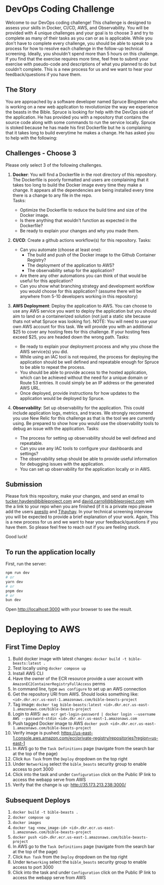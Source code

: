 # DevOps Coding Challenge

Welcome to our DevOps coding challenge! This challenge is designed to assess your skills in Docker, CI/CD, AWS, and Observability. You will be provided with 4 unique challenges and your goal is to choose 3 and try to complete as many of their tasks as you can or as is applicable. While you don't have to complete every challenge, you should be able to speak to a process for how to resolve each challenge in the follow-up technical screening.  Ideally, you shouldn't spend more than 5 hours on this challenge. If you find that the exercise requires more time, feel free to submit your exercise with pseudo-code and descriptions of what you planned to do but couldn’t complete.  This is a new process for us and we want to hear your feedback/questions if you have them.

## The Story

You are approached by a software developer named Spruce Bingsteen who is working on a new web application to revolutionize the way we experience the beasts in the Bible. Spruce is looking for help with the DevOps side of the application. He has provided you with a repository that contains the source code along with some commands to run the service locally. Spruce is stoked because he has made his first Dockerfile but he is complaining that it takes long to build everytime he makes a change. He has asked you to help with the following:

## Challenges - Choose 3

Please only select 3 of the following challenges. 
1. **Docker**: You will find a Dockerfile in the root directory of this repository. The Dockerfile is poorly formatted and users are complaining that it takes too long to build the Docker image every time they make a change. It appears all the dependencies are being installed every time there is a change to any file in the repo.  
Tasks:
    - Optimize the Dockerfile to reduce the build time and size of the Docker image.
    - Is there anything that wouldn't function as expected in the Dockerfile?
    - Be ready to explain your changes and why you made them.

2. **CI/CD**: Create a github actions workflow(s) for this repository.
Tasks:
    - Can you automate (choose at least one):
        - The build and push of the Docker image to the Github Container Registry?
        - The deployment of the application to AWS?
        - The observability setup for the application?
    - Are there any other automations you can think of that would be useful for this application?
    - Can you show what branching strategy and development workflow you would choose for this application? (assume there will be anywhere from 5-10 developers working in this repository)

3. **AWS Deployment**: Deploy the application to AWS. You can choose to use any AWS service you want to deploy the application but you should aim to land on a containerized solution (not just a static site because thats not what Spruce was looking for). NOTE: You will need to use your own AWS account for this task.  We will provide you with an additional $25 to cover any hosting fees for this challenge. If your hosting fees exceed $25, you are headed down the wrong path.
Tasks:
    - Be ready to explain your deployment process and why you chose the AWS service(s) you did.
    - While using an IAC tool is not required, the process for deploying the application should be well defined and repeatable enough for Spruce to be able to repeat the process.
    - You should be able to provide access to the hosted application, which can be achieved without the need for a unique domain or Route 53 entries. It could simply be an IP address or the generated AWS URL.
    - Once deployed, provide instructions for how updates to the application would be deployed by Spruce.

4. **Observability**: Set up observability for the application. This could include application logs, metrics, and traces. We strongly recommend you use New Relic for this challenge as that is the tool we are currently using. Be prepared to show how you would use the observability tools to debug an issue with the application. Tasks:
    - The process for setting up observability should be well defined and repeatable.
    - Can you use any IAC tools to configure your dashboards and settings?
    - The observability setup should be able to provide useful information for debugging issues with the application.
    - You can set up observability for the application locally or in AWS.

## Submission

Please fork this repository, make your changes, and send an email to tucker.hayden@bibleproject.com and david.carroll@bibleproject.com with the a link to your repo when you are finished (if it is a private repo please add the users [axesilo](https://github.com/axesilo) and [Tjhayhay](https://github.com/Tjhayhay). In your technical screening interview you will be expected to provide a brief explanation of your work.  Again, This is a new process for us and we want to hear your feedback/questions if you have them. So please feel free to reach out if you are feeling stuck. 

Good luck!

## To run the application locally

First, run the server:

```bash
npm run dev
# or
yarn dev
# or
pnpm dev
# or
bun dev
```

Open [http://localhost:3000](http://localhost:3000) with your browser to see the result.

# Deploying to AWS

## First Time Deploy
1. Build docker image with latest changes: `docker build -t bible-beasts:latest .`
2. Test locally using `docker compose up`
3. Install AWS CLI
4. Have the owner of the ECR resource provide a user account with `AmazonEC2ContainerRegistryFullAccess` perms
5. In command line, type `aws configure` to set up an AWS connection
6. Get the repository URI from AWS. Should looks something like: `<id>.dkr.ecr.us-east-1.amazonaws.com/bible-beasts-project`
7. Tag image: `docker tag bible-beasts:latest <id>.dkr.ecr.us-east-1.amazonaws.com/bible-beasts-project`
8. Login to AWS: `aws ecr get-login-password | docker login --username AWS --password-stdin <id>.dkr.ecr.us-east-1.amazonaws.com`
9. Push tagged Docker image to AWS `docker push <id>.dkr.ecr.us-east-1.amazonaws.com/bible-beasts-project`
10. Verify image is pushed: https://us-east-1.console.aws.amazon.com/ecr/private-registry/repositories?region=us-east-1
11. In AWS go to the `Task Definitions` page (navigate from the search bar at the top of the page)
12. Click `Run Task` from the `Deploy` dropdown on the top right
13. Under `Networking` select the `bible_beasts` security group to enable access to port 3000
14. Click into the task and under `Configuration` click on the Public IP link to access the webapp serve from AWS
15. Verify that the change is up: http://35.173.213.238:3000/

## Subsequent Deploys

 1. `docker build -t bible-beasts .`
 2. `docker compose up` 
 3. `docker images`
 4. `docker tag <new_image-id> <id>.dkr.ecr.us-east-1.amazonaws.com/bible-beasts-project`
 5. `docker push <id>.dkr.ecr.us-east-1.amazonaws.com/bible-beasts-project`
 6. In AWS go to the `Task Definitions` page (navigate from the search bar at the top of the page)
 7. Click `Run Task` from the `Deploy` dropdown on the top right
 8. Under `Networking` select the `bible_beasts` security group to enable access to port 3000
 9. Click into the task and under `Configuration` click on the Public IP link to access the webapp serve from AWS

 